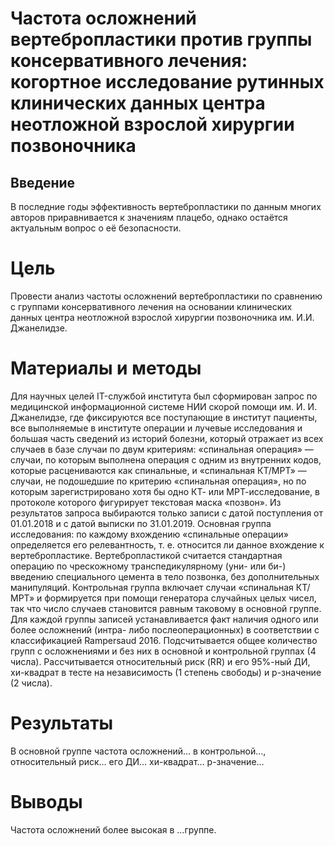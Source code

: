 # Частота осложнений вертебропластики против группы консервативного лечения: когортное исследование рутинных клинических данных центра неотложной взрослой хирургии позвоночника

## Введение

В последние годы эффективность вертебропластики по данным многих авторов приравнивается к значениям плацебо, однако остаётся актуальным вопрос о её безопасности.

# Цель

Провести анализ частоты осложнений вертебропластики по сравнению с группами консервативного лечения на основании клинических данных центра неотложной взрослой хирургии позвоночника им. И.И. Джанелидзе.

# Материалы и методы

Для научных целей IT-службой института был сформирован запрос по медицинской информационной системе НИИ скорой помощи им. И. И. Джанелидзе, где фиксируются все поступающие в институт пациенты, все выполняемые в институте операции и лучевые исследования и большая часть сведений из историй болезни, который отражает из всех случаев в базе случаи по двум критериям: «спинальная операция» — случаи, по которым выполнена операция с одним из внутренних кодов, которые расцениваются как спинальные, и «спинальная КТ/МРТ» — случаи, не подошедшие по критерию «спинальная операция», но по которым зарегистрировано хотя бы одно КТ- или МРТ-исследование, в протоколе которого фигурирует текстовая маска «позвон». Из результатов запроса выбираются только записи с датой поступления от 01.01.2018 и с датой выписки по 31.01.2019. Основная группа исследования: по каждому вхождению «спинальные операции» определяется его релевантность, т. е. относится ли данное вхождение к вертебропластике. Вертебропластикой считается стандартная операцию по чрескожному транспедикулярному (уни- или би-) введению специального цемента в тело позвонка, без дополнительных манипуляций. Контрольная группа включает случаи «спинальная КТ/МРТ» и формируется при помощи генератора случайных целых чисел, так что число случаев становится равным таковому в основной группе. Для каждой группы записей устанавливается факт наличия одного или более осложнений (интра- либо послеоперационных) в соответствии с классификацией Rampersaud 2016. Подсчитывается общее количество групп с осложнениями и без них в основной и контрольной группах (4 числа). Рассчитывается относительный риск (RR) и его 95%-ный ДИ, хи-квадрат в тесте на независимость (1 степень свободы) и p-значение (2 числа).

# Результаты

В основной группе частота осложнений… в контрольной…, относительный риск… его ДИ… хи-квадрат… p-значение…

# Выводы

Частота осложнений более высокая в …группе.
